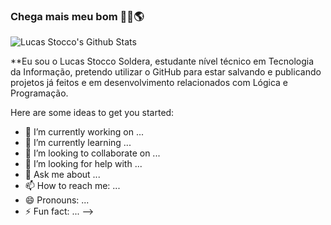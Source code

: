 ### Chega mais meu bom 🐱‍👤🌎
![Lucas Stocco's Github Stats](https://github-readme-stats.vercel.app/api?username=LucasStoccoSoldera&theme=monokai&show_icons=true)

**Eu sou o Lucas Stocco Soldera, estudante nível técnico em Tecnologia da Informação, pretendo utilizar o GitHub para estar salvando e publicando projetos já feitos e em desenvolvimento relacionados com Lógica e Programação.

Here are some ideas to get you started:

- 🔭 I’m currently working on ...
- 🌱 I’m currently learning ...
- 👯 I’m looking to collaborate on ...
- 🤔 I’m looking for help with ...
- 💬 Ask me about ...
- 📫 How to reach me: ...
- 😄 Pronouns: ...
- ⚡ Fun fact: ...
-->
